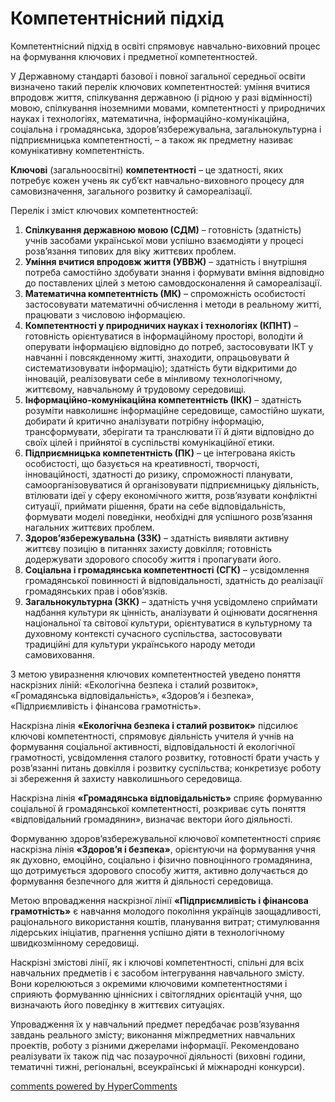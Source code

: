 <div id="hypercomments_widget" class="js-hypercomments-widget invisible"></div>

Компетентнісний підхід
=============================================

Компетентнісний підхід в освіті спрямовує навчально-виховний процес на формування ключових і предметної компетентностей.

У Державному стандарті базової і повної загальної середньої освіти визначено такий перелік ключових компетентностей: уміння вчитися впродовж життя, спілкування державною (і рідною у разі відмінності) мовою, спілкування іноземними мовами, компетентності у природничих науках і технологіях, математична, інформаційно-комунікаційна, соціальна і громадянська, здоров’язбережувальна, загальнокультурна і підприємницька компетентності, – а також як предметну називає комунікативну компетентність.

<b>Ключові</b> (загальноосвітні) <b>компетентності</b> – це здатності, яких потребує кожен учень як суб’єкт навчально-виховного процесу для самовизначення, загального розвитку й самореалізації.

Перелік і зміст ключових компетентностей:
1.	<b>Спілкування державною мовою (СДМ)</b> – готовність (здатність) учнів засобами української мови успішно взаємодіяти у процесі розв’язання типових для віку життєвих проблем.
2. <b>Уміння вчитися впродовж життя (УВВЖ)</b> – здатність і внутрішня потреба самостійно здобувати знання і формувати вміння відповідно до поставлених цілей з метою самовдосконалення й самореалізації.
3. <b>Математична компетентність (МК)</b> – спроможність особистості застосовувати математичні обчислення і методи в реальному житті, працювати з числовою інформацією.
4. <b>Компетентності у природничих науках і технологіях (КПНТ)</b> – готовність орієнтуватися в інформаційному просторі, володіти й оперувати інформацією відповідно до потреб, застосовувати ІКТ у навчанні і повсякденному житті, знаходити, опрацьовувати й систематизовувати інформацію); здатність бути відкритими до інновацій, реалізовувати себе в мінливому технологічному, життєвому, навчальному й трудовому середовищі.
5. <b>Інформаційно-комунікаційна компетентність (ІКК)</b> – здатність розуміти навколишнє інформаційне середовище, самостійно шукати, добирати й критично аналізувати потрібну інформацію, трансформувати, зберігати та транслювати її й діяти відповідно до своїх цілей і прийнятої в суспільстві комунікаційної етики.
6. <b>Підприємницька компетентність (ПК)</b> – це інтегрована якість особистості, що базується на креативності, творчості, інноваційності, здатності до ризику, спроможності планувати, самоорганізовуватися й організовувати підприємницьку діяльність, втілювати ідеї у сферу економічного життя, розв’язувати конфліктні ситуації, приймати рішення, брати на себе відповідальність, формувати моделі поведінки, необхідні для успішного розв’язання нагальних життєвих проблем.
7. <b>Здоров’язбережувальна (ЗЗК)</b> – здатність виявляти активну життєву позицію в питаннях захисту довкілля; готовність додержувати здорового способу життя і пропагувати його.
8. <b>Соціальна і громадянська компетентності (СГК)</b> – усвідомлення громадянської повинності й відповідальності, здатність до реалізації громадянських прав і обов’язків.
9. <b>Загальнокультурна (ЗКК)</b> – здатність учня усвідомлено сприймати надбання культури як цінність, аналізувати й оцінювати досягнення національної та світової культури, орієнтуватися в культурному та духовному контексті сучасного суспільства, застосовувати традиційні для культури українського народу методи самовиховання.

З метою увиразнення ключових компетентностей уведено поняття наскрізних ліній: «Екологічна безпека і сталий розвиток», «Громадянська відповідальність», «Здоров’я і безпека», «Підприємливість і фінансова грамотність».

Наскрізна лінія <b>«Екологічна безпека і сталий розвиток»</b> підсилює ключові компетентності, спрямовує діяльність учителя й учнів на формування соціальної активності, відповідальності й екологічної грамотності, усвідомлення сталого розвитку, готовності брати участь у розв’язанні питань довкілля і розвитку суспільства; конкретизує роботу зі збереження й захисту навколишнього середовища.

Наскрізна лінія <b>«Громадянська відповідальність»</b> сприяє формуванню соціальної й громадянської компетентності, розкриває суть поняття «відповідальний громадянин», визначає вектори його діяльності.

Формуванню здоров’язбережувальної ключової компетентності сприяє наскрізна лінія <b>«Здоров’я і безпека»</b>, орієнтуючи на формування учня як духовно, емоційно, соціально і фізично повноцінного громадянина, що дотримується здорового способу життя, активно долучається до формування безпечного для життя й діяльності середовища.

Метою впровадження наскрізної лінії <b>«Підприємливість і фінансова грамотність»</b> є навчання молодого покоління українців заощадливості, раціонального використання коштів, планування витрат; стимулювання лідерських ініціатив, прагнення успішно діяти в технологічному швидкозмінному середовищі.

Наскрізні змістові лінії, як і ключові компетентності, спільні для всіх навчальних предметів і є засобом інтегрування навчального змісту. Вони корелюються з окремими ключовими компетентностями і сприяють формуванню ціннісних і світоглядних орієнтацій учня, що визначають його поведінку в життєвих ситуаціях.

Упровадження їх у навчальний предмет передбачає розв’язування завдань реального змісту; виконання міжпредметних навчальних проектів, роботу з різними джерелами інформації. Рекомендовано реалізувати їх також під час позаурочної діяльності (виховні години, тематичні тижні, регіональні, всеукраїнські й міжнародні конкурси). 

<div class="js-hypercomments-container">
<a href="http://hypercomments.com" class="hc-link" title="comments widget">comments powered by HyperComments</a>
</div>
